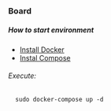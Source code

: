 ### Board



##### How to start environment

* [Install Docker](https://docs.docker.com/engine/installation/linux/)
* [Instal Compose](https://docs.docker.com/compose/install/)

###### Execute:

      sudo docker-compose up -d
